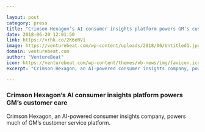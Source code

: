 ```yaml
---

layout: post
category: press
title: "Crimson Hexagon’s AI consumer insights platform powers GM’s customer care"
date: 2018-06-20 12:01:50
link: https://vrhk.co/2K6eRVi
image: https://venturebeat.com/wp-content/uploads/2018/06/Untitled1.jpg?fit=3737%2C2159&strip=all
domain: venturebeat.com
author: "VentureBeat"
icon: https://venturebeat.com/wp-content/themes/vb-news/img/favicon.ico
excerpt: "Crimson Hexagon, an AI-powered consumer insights company, powers much of GM’s customer service platform."

---
```


### Crimson Hexagon’s AI consumer insights platform powers GM’s customer care

Crimson Hexagon, an AI-powered consumer insights company, powers much of GM’s customer service platform.